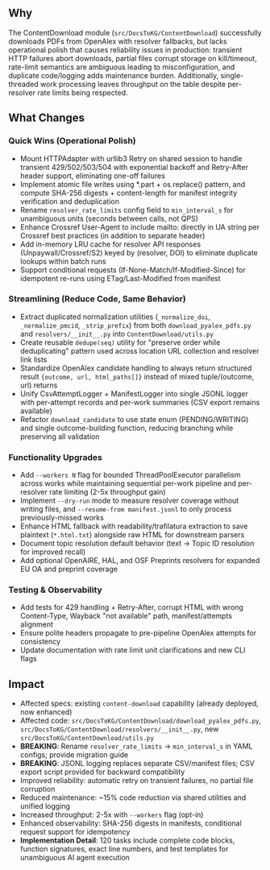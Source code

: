 ## Why

The ContentDownload module (`src/DocsToKG/ContentDownload`) successfully downloads PDFs from OpenAlex with resolver fallbacks, but lacks operational polish that causes reliability issues in production: transient HTTP failures abort downloads, partial files corrupt storage on kill/timeout, rate-limit semantics are ambiguous leading to misconfiguration, and duplicate code/logging adds maintenance burden. Additionally, single-threaded work processing leaves throughput on the table despite per-resolver rate limits being respected.

## What Changes

### Quick Wins (Operational Polish)

- Mount HTTPAdapter with urllib3 Retry on shared session to handle transient 429/502/503/504 with exponential backoff and Retry-After header support, eliminating one-off failures
- Implement atomic file writes using *.part + os.replace() pattern, and compute SHA-256 digests + content-length for manifest integrity verification and deduplication
- Rename `resolver_rate_limits` config field to `min_interval_s` for unambiguous units (seconds between calls, not QPS)
- Enhance Crossref User-Agent to include mailto: directly in UA string per Crossref best practices (in addition to separate header)
- Add in-memory LRU cache for resolver API responses (Unpaywall/Crossref/S2) keyed by (resolver, DOI) to eliminate duplicate lookups within batch runs
- Support conditional requests (If-None-Match/If-Modified-Since) for idempotent re-runs using ETag/Last-Modified from manifest

### Streamlining (Reduce Code, Same Behavior)

- Extract duplicated normalization utilities (`_normalize_doi`, `_normalize_pmcid`, `_strip_prefix`) from both `download_pyalex_pdfs.py` and `resolvers/__init__.py` into `ContentDownload/utils.py`
- Create reusable `dedupe(seq)` utility for "preserve order while deduplicating" pattern used across location URL collection and resolver link lists
- Standardize OpenAlex candidate handling to always return structured result `{outcome, url, html_paths[]}` instead of mixed tuple/(outcome, url) returns
- Unify CsvAttemptLogger + ManifestLogger into single JSONL logger with per-attempt records and per-work summaries (CSV export remains available)
- Refactor `download_candidate` to use state enum (PENDING/WRITING) and single outcome-building function, reducing branching while preserving all validation

### Functionality Upgrades

- Add `--workers N` flag for bounded ThreadPoolExecutor parallelism across works while maintaining sequential per-work pipeline and per-resolver rate limiting (2-5x throughput gain)
- Implement `--dry-run` mode to measure resolver coverage without writing files, and `--resume-from manifest.jsonl` to only process previously-missed works
- Enhance HTML fallback with readability/trafilatura extraction to save plaintext (`*.html.txt`) alongside raw HTML for downstream parsers
- Document topic resolution default behavior (text → Topic ID resolution for improved recall)
- Add optional OpenAIRE, HAL, and OSF Preprints resolvers for expanded EU OA and preprint coverage

### Testing & Observability

- Add tests for 429 handling + Retry-After, corrupt HTML with wrong Content-Type, Wayback "not available" path, manifest/attempts alignment
- Ensure polite headers propagate to pre-pipeline OpenAlex attempts for consistency
- Update documentation with rate limit unit clarifications and new CLI flags

## Impact

- Affected specs: existing `content-download` capability (already deployed, now enhanced)
- Affected code: `src/DocsToKG/ContentDownload/download_pyalex_pdfs.py`, `src/DocsToKG/ContentDownload/resolvers/__init__.py`, new `src/DocsToKG/ContentDownload/utils.py`
- **BREAKING**: Rename `resolver_rate_limits` → `min_interval_s` in YAML configs; provide migration guide
- **BREAKING**: JSONL logging replaces separate CSV/manifest files; CSV export script provided for backward compatibility
- Improved reliability: automatic retry on transient failures, no partial file corruption
- Reduced maintenance: ~15% code reduction via shared utilities and unified logging
- Increased throughput: 2-5x with `--workers` flag (opt-in)
- Enhanced observability: SHA-256 digests in manifests, conditional request support for idempotency
- **Implementation Detail**: 120 tasks include complete code blocks, function signatures, exact line numbers, and test templates for unambiguous AI agent execution
